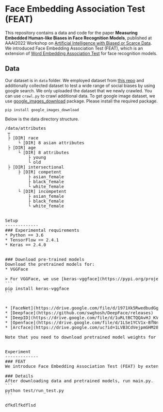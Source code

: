 # Face Embedding Association Test (FEAT)

This repository contains a data and code for the paper **Measuring Embedded Human-like Biases in Face Recognition Models**, published at AAAI2022 Workshop on [Artificial Intelligence with Biased or Scarce Data](https://aibsdworkshop.github.io/2022/index.html). We introduced Face Embedding Association Test (FEAT), which is an extension of [Word Embedding Association Test](https://arxiv.org/pdf/1608.07187.pdf?ref=hackernoon.com) for face recognition models. 


Data
-------------
Our dataset is in ``data`` folder. We employed dataset from [this repo](https://github.com/W4ngatang/sent-bias) and additionally collected dataset to test a wide range of social biases by using google search. We only uploaded the dataset that we newly crawled. You can use ``crawl.py`` to crawl additional data. To get google image dataset, we use [google_images_download](https://pypi.org/project/google_images_download/) package. Please install the required package.
```
pip install google_images_download
```   
Below is the data directory structure. 

<pre>/data/attributes  
 ┬  
 ├ [DIR] race 
     └ [DIR] 8 asian attributes
 ├ [DIR] age  
     └ [DIR] 8 attributes
         ├ young
         └ old
 ├ [DIR] intersectional 
     ├ [DIR] competent 
         ├ asian_female
         ├ black_female
         └ white_female
     └ [DIR] incompetent 
         ├ asian_female
         ├ black_female
         └ white_female


Setup
-------------
### Experimental requirements
* Python == 3.6
* TensorFlow == 2.4.1
* Keras == 2.4.0


### Download pre-trained models
Download the pretrained models for:
* VGGFace

> For VGGFace, we use [keras-vggface](https://pypi.org/project/keras-vggface/) package. Please install the required package.
```
pip install keras-vggface
```


* [FaceNet](https://drive.google.com/file/d/1971Xk5RwedbudGgTIrGAL4F7Aifu7id1/view)
* [Deepface](https://github.com/swghosh/DeepFace/releases)
* [DeepID](https://drive.google.com/file/d/1uRLtBCTQQAvHJ_KVrdbRJiCKxU8m5q2J/view)
* [Openface](https://drive.google.com/file/d/1LSe1YCV1x-BfNnfb7DFZTNpv_Q9jITxn/view)
* [Arcface](https://drive.google.com/uc?id=1LVB3CdVejpmGHM28BpqqkbZP5hDEcdZY)

Note that you need to download pretrained model weights for each model at ``models``.


Experiment
-------------
### FEAT
We introduce Face Embedding Association Test (FEAT) by extending the prior works throughout face embeddings. FEAT compares the embeddings of face images, rather than sets of words or sentences, to demonstrate race and gender. A detailed explanation of FEAT is provided in our paper "Measuring Embedded Human-like Biases in Face Recognition Models". 

### Details
After downloading data and pretrained models, run main.py.
```
python test/run_test.py
```

dfkdlfkdflsd

